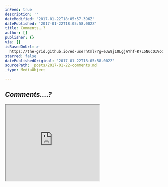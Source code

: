 ```yaml
---
inFeed: true
description: ''
dateModified: '2017-01-22T18:05:57.396Z'
datePublished: '2017-01-22T18:05:58.002Z'
title: Comments….?
author: []
publisher: {}
via: {}
isBasedOnUrl: >-
  https://the-grid.github.io/ed-userhtml/?g=eJw9j10LgjAYhf-K7L5N6cOIVoQUhF4UUV6Gundz5JxuS6lf33eXz-GcwzlzyU2mwLOmoKh0rrEzQpguLBZaiwpwoRXh2ihLGAESbFbbZp8c4Hbc8cF0cN4FkTs1VXqvWx7b-tIFt3CkXLtuVTRMXbjyp3HKBekk9K-aJagcGANGnbkC8nrJXElROPGRV4IUpaNo7D_hPSvXhoGh6MkqM0LWP8tf-OZ9tEh0xmQtMMZz8jm1eAAH7Er5
starred: false
datePublishedOriginal: '2017-01-22T18:05:58.002Z'
sourcePath: _posts/2017-01-22-comments.md
_type: MediaObject

---
```

## _**Comments....?**_

<iframe src="https://the-grid.github.io/ed-userhtml/?g=eJw9j10LgjAYhf-K7L5N6cOIVoQUhF4UUV6Gundz5JxuS6lf33eXz-GcwzlzyU2mwLOmoKh0rrEzQpguLBZaiwpwoRXh2ihLGAESbFbbZp8c4Hbc8cF0cN4FkTs1VXqvWx7b-tIFt3CkXLtuVTRMXbjyp3HKBekk9K-aJagcGANGnbkC8nrJXElROPGRV4IUpaNo7D_hPSvXhoGh6MkqM0LWP8tf-OZ9tEh0xmQtMMZz8jm1eAAH7Er5" height="244" style=""></iframe>